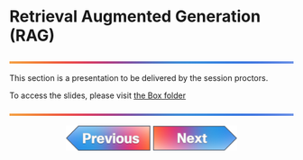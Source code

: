 # Retrieval Augmented Generation (RAG)

![line](../../images/banner.png)

This section is a presentation to be delivered by the session proctors.

To access the slides, please visit [the Box folder](https://cisco.app.box.com/folder/340062289300?s=hmrhjoshhzez3vlzdisvk0s9frn0lh5c)

![line](../../images/banner.png)
<p align="center">
<a href="../04-hands-on-ai-in-action/1.md"><img src="../../images/previous.png" width="150px"></a>
<a href="../06-hands-on-rag-for-netengs/1.md"><img src="../../images/next.png" width="150px"></a>
</p>